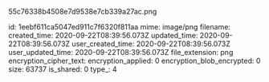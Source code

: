 55c76338b4508e7d9538e7cb339a27ac.png

id: 1eebf611ca5047ed911c7f6320f811aa
mime: image/png
filename: 
created_time: 2020-09-22T08:39:56.073Z
updated_time: 2020-09-22T08:39:56.073Z
user_created_time: 2020-09-22T08:39:56.073Z
user_updated_time: 2020-09-22T08:39:56.073Z
file_extension: png
encryption_cipher_text: 
encryption_applied: 0
encryption_blob_encrypted: 0
size: 63737
is_shared: 0
type_: 4